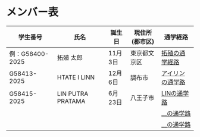 # メンバー表

|学生番号|氏名|誕生日|現住所(郡市区)|通学経路|
|---|---|---|---|---|
|例：G58400-2025|拓殖 太郎|11月3日|東京都文京区|[拓殖の通学経路](route00.md)|
|G58413-2025|HTATE I LINN|12月6日|調布市| [アイリンの通学路](route01.md)|
|G58415-2025|LIN PUTRA PRATAMA|6月23日|八王子市| [LINの通学路](route02.md)|
| | | | | [__の通学路](route03.md)|
| | | | | [__の通学路](route04.md)|
